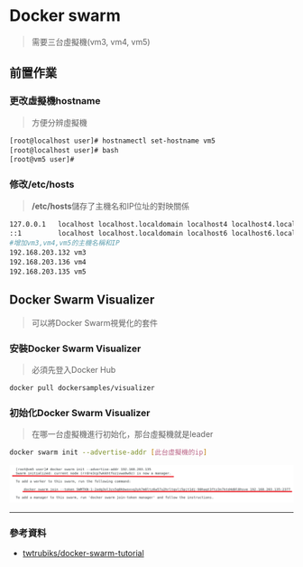 # Docker swarm
> 需要三台虛擬機(vm3, vm4, vm5)
## 前置作業
### 更改虛擬機hostname
>方便分辨虛擬機

```sh
[root@localhost user]# hostnamectl set-hostname vm5 
[root@localhost user]# bash
[root@vm5 user]#

```
### 修改/etc/hosts
> **/etc/hosts**儲存了主機名和IP位址的對映關係
```sh
127.0.0.1   localhost localhost.localdomain localhost4 localhost4.localdomain4
::1         localhost localhost.localdomain localhost6 localhost6.localdomain6
#增加vm3,vm4,vm5的主機名稱和IP
192.168.203.132 vm3 
192.168.203.136 vm4
192.168.203.135 vm5
```
## Docker Swarm Visualizer
> 可以將Docker Swarm視覺化的套件
### 安裝Docker Swarm Visualizer
>必須先登入Docker Hub

```sh
docker pull dockersamples/visualizer
```
### 初始化Docker Swarm Visualizer
> 在哪一台虛擬機進行初始化，那台虛擬機就是leader

```sh
docker swarm init --advertise-addr [此台虛擬機的ip]
```
![1117-06](./20201117/1117-06.png)
>
---
### 參考資料
* [twtrubiks/docker-swarm-tutorial](https://github.com/twtrubiks/docker-swarm-tutorial#docker-machine-%E6%95%99%E5%AD%B8)